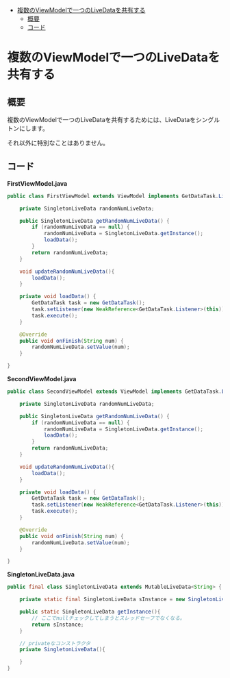 <!-- TOC depthFrom:1 depthTo:6 withLinks:1 updateOnSave:1 orderedList:0 -->

- [複数のViewModelで一つのLiveDataを共有する](#複数のviewmodelて一つのlivedataを共有する)
	- [概要](#概要)
	- [コード](#コード)

<!-- /TOC -->


# 複数のViewModelで一つのLiveDataを共有する

## 概要

複数のViewModelで一つのLiveDataを共有するためには、LiveDataをシングルトンにします。

それ以外に特別なことはありません。


## コード

**FirstViewModel.java**

```java
public class FirstViewModel extends ViewModel implements GetDataTask.Listener{

    private SingletonLiveData randomNumLiveData;

    public SingletonLiveData getRandomNumLiveData() {
        if (randomNumLiveData == null) {
            randomNumLiveData = SingletonLiveData.getInstance();
            loadData();
        }
        return randomNumLiveData;
    }

    void updateRandomNumLiveData(){
        loadData();
    }

    private void loadData() {
        GetDataTask task = new GetDataTask();
        task.setListener(new WeakReference<GetDataTask.Listener>(this));
        task.execute();
    }

    @Override
    public void onFinish(String num) {
        randomNumLiveData.setValue(num);
    }

}
```


**SecondViewModel.java**

```java
public class SecondViewModel extends ViewModel implements GetDataTask.Listener{

    private SingletonLiveData randomNumLiveData;

    public SingletonLiveData getRandomNumLiveData() {
        if (randomNumLiveData == null) {
            randomNumLiveData = SingletonLiveData.getInstance();
            loadData();
        }
        return randomNumLiveData;
    }

    void updateRandomNumLiveData(){
        loadData();
    }

    private void loadData() {
        GetDataTask task = new GetDataTask();
        task.setListener(new WeakReference<GetDataTask.Listener>(this));
        task.execute();
    }

    @Override
    public void onFinish(String num) {
        randomNumLiveData.setValue(num);
    }

}
```


**SingletonLiveData.java**

```java
public final class SingletonLiveData extends MutableLiveData<String> {

    private static final SingletonLiveData sInstance = new SingletonLiveData();

    public static SingletonLiveData getInstance(){
        // ここでnullチェックしてしまうとスレッドセーフでなくなる。
        return sInstance;
    }

    // privateなコンストラクタ
    private SingletonLiveData(){

    }
}
```


